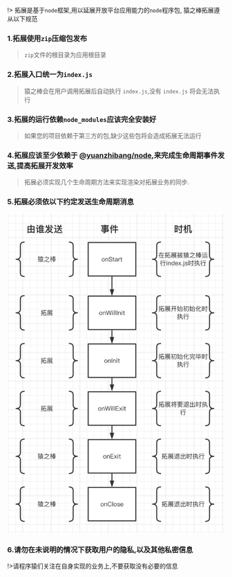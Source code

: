 !> 拓展是基于`node`框架,用以延展开放平台应用能力的`node`程序包, 猿之棒拓展遵从以下规范

### 1.拓展使用`zip`压缩包发布

> `zip`文件的根目录为应用根目录

### 2.拓展入口统一为`index.js`

> 猿之棒会在用户调用拓展后自动执行 `index.js`,没有 `index.js` 将会无法执行

### 3.拓展的运行依赖`node_modules`应该完全安装好

> 如果您的项目依赖于第三方的包,缺少这些包将会造成拓展无法运行

### 4.拓展应该至少依赖于 [@yuanzhibang/node](https://www.npmjs.com/package/@yuanzhibang/node),来完成生命周期事件发送,提高拓展开发效率

> 拓展必须实现几个生命周期方法来实现渲染对拓展业务的同步.

### 5.拓展必须依以下约定发送生命周期消息

![生命周期消息](../images/20220718185810.jpg ':size=500')

### 6.请勿在未说明的情况下获取用户的隐私,以及其他私密信息

!>请程序猿们关注在自身实现的业务上,不要获取没有必要的信息
